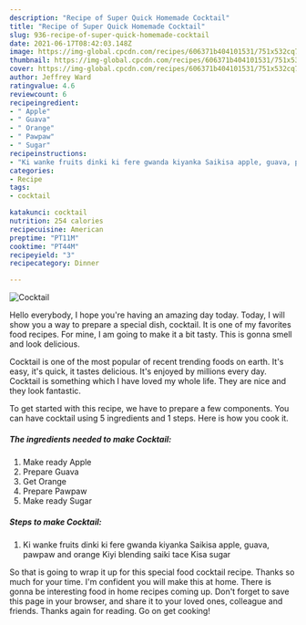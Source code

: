 ```yaml
---
description: "Recipe of Super Quick Homemade Cocktail"
title: "Recipe of Super Quick Homemade Cocktail"
slug: 936-recipe-of-super-quick-homemade-cocktail
date: 2021-06-17T08:42:03.148Z
image: https://img-global.cpcdn.com/recipes/606371b404101531/751x532cq70/cocktail-recipe-main-photo.jpg
thumbnail: https://img-global.cpcdn.com/recipes/606371b404101531/751x532cq70/cocktail-recipe-main-photo.jpg
cover: https://img-global.cpcdn.com/recipes/606371b404101531/751x532cq70/cocktail-recipe-main-photo.jpg
author: Jeffrey Ward
ratingvalue: 4.6
reviewcount: 6
recipeingredient:
- " Apple"
- " Guava"
- " Orange"
- " Pawpaw"
- " Sugar"
recipeinstructions:
- "Ki wanke fruits dinki ki fere gwanda kiyanka Saikisa apple, guava, pawpaw and orange Kiyi blending saiki tace Kisa sugar"
categories:
- Recipe
tags:
- cocktail

katakunci: cocktail 
nutrition: 254 calories
recipecuisine: American
preptime: "PT11M"
cooktime: "PT44M"
recipeyield: "3"
recipecategory: Dinner

---
```



![Cocktail](https://img-global.cpcdn.com/recipes/606371b404101531/751x532cq70/cocktail-recipe-main-photo.jpg)

Hello everybody, I hope you're having an amazing day today. Today, I will show you a way to prepare a special dish, cocktail. It is one of my favorites food recipes. For mine, I am going to make it a bit tasty. This is gonna smell and look delicious.

Cocktail is one of the most popular of recent trending foods on earth. It's easy, it's quick, it tastes delicious. It's enjoyed by millions every day. Cocktail is something which I have loved my whole life. They are nice and they look fantastic.




To get started with this recipe, we have to prepare a few components. You can have cocktail using 5 ingredients and 1 steps. Here is how you cook it.

<!--inarticleads1-->

##### The ingredients needed to make Cocktail:

1. Make ready  Apple
1. Prepare  Guava
1. Get  Orange
1. Prepare  Pawpaw
1. Make ready  Sugar




<!--inarticleads2-->

##### Steps to make Cocktail:

1. Ki wanke fruits dinki ki fere gwanda kiyanka Saikisa apple, guava, pawpaw and orange Kiyi blending saiki tace Kisa sugar




So that is going to wrap it up for this special food cocktail recipe. Thanks so much for your time. I'm confident you will make this at home. There is gonna be interesting food in home recipes coming up. Don't forget to save this page in your browser, and share it to your loved ones, colleague and friends. Thanks again for reading. Go on get cooking!

